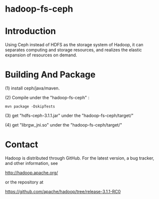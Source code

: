 # hadoop-fs-ceph


Introduction
============

Using Ceph instead of HDFS as the storage system of Hadoop, it can separates computing and storage resources, and realizes the elastic expansion of resources on demand.



Building And Package
====================
(1) install ceph/java/maven.

(2) Compile under the "hadoop-fs-ceph" :

    mvn package -DskipTests

(3) get "hdfs-ceph-3.1.1.jar" under the "hadoop-fs-ceph/target/"

(4) get "librgw_jni.so" under the "hadoop-fs-ceph/target/"

 

Contact
=======

Hadoop is distributed through GitHub. For the latest version, a bug tracker,
and other information, see

  http://hadoop.apache.org/

or the repository at

  https://github.com/apache/hadoop/tree/release-3.1.1-RC0

